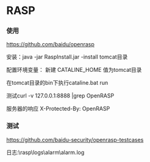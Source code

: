 # RASP

### 使用

https://github.com/baidu/openrasp

安装：java -jar RaspInstall.jar -install tomcat目录

配置环境变量： 新建 CATALINE_HOME 值为tomcat目录

在tomcat目录的bin下执行cataline.bat run

测试curl -v 127.0.0.1:8888 |grep OpenRASP

服务器的响应 X-Protected-By: OpenRASP

### 测试

https://github.com/baidu-security/openrasp-testcases

日志:\rasp\logs\alarm\alarm.log
